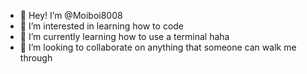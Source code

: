 - 👋 Hey! I’m @Moiboi8008
- 👀 I’m interested in learning how to code
- 🌱 I’m currently learning how to use a terminal haha
- 💞️ I’m looking to collaborate on anything that someone can walk me through

<!---
Moiboi8008/Moiboi8008 is a ✨ special ✨ repository because its `README.md` (this file) appears on your GitHub profile.
You can click the Preview link to take a look at your changes.
--->
